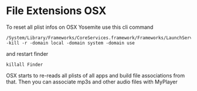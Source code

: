 # File Extensions OSX


To reset all plist infos on OSX Yosemite use this cli command

```
/System/Library/Frameworks/CoreServices.framework/Frameworks/LaunchServices.framework/Support/lsregister -kill -r -domain local -domain system -domain use
```

and restart finder

```
killall Finder
```

OSX starts to re-reads all plists of all apps and build file associations from that. Then you can associate mp3s and other audio files with MyPlayer
